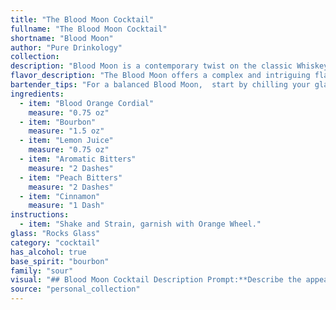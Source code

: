 ```yaml
---
title: "The Blood Moon Cocktail"
fullname: "The Blood Moon Cocktail"
shortname: "Blood Moon"
author: "Pure Drinkology"
collection:
description: "Blood Moon is a contemporary twist on the classic Whiskey Sour family.  While its origins are modern, it draws inspiration from the sour's citrus-forward profile, employing blood orange cordial and lemon juice, while adding a touch of complexity with bourbon, aromatic bitters, and peach bitters. "
flavor_description: "The Blood Moon offers a complex and intriguing flavor profile.  The Blood Orange Cordial provides a sweet, tart base with a hint of citrus. Bourbon adds warmth and spice, while lemon juice balances the sweetness. Aromatic and Peach Bitters lend a subtle complexity with notes of orange peel and stone fruit. A touch of cinnamon adds warmth and depth, creating a harmoniously balanced cocktail with a memorable finish. "
bartender_tips: "For a balanced Blood Moon,  start by chilling your glass. Use a high-quality bourbon and a good blood orange cordial.  Shake hard with ice to ensure proper dilution.  The aromatic bitters add complexity, but use sparingly.  A touch of cinnamon garnish adds warmth.  Adjust the lemon juice to taste for your preferred level of tartness. "
ingredients:
  - item: "Blood Orange Cordial"
    measure: "0.75 oz"
  - item: "Bourbon"
    measure: "1.5 oz"
  - item: "Lemon Juice"
    measure: "0.75 oz"
  - item: "Aromatic Bitters"
    measure: "2 Dashes"
  - item: "Peach Bitters"
    measure: "2 Dashes"
  - item: "Cinnamon"
    measure: "1 Dash"
instructions:
  - item: "Shake and Strain, garnish with Orange Wheel."
glass: "Rocks Glass"
category: "cocktail"
has_alcohol: true
base_spirit: "bourbon"
family: "sour"
visual: "## Blood Moon Cocktail Description Prompt:**Describe the appearance of the Blood Moon cocktail, a vibrant and complex drink. It is crafted with Blood Orange Cordial, Bourbon, Lemon Juice, Aromatic Bitters, Peach Bitters, and Cinnamon. Focus on the color, clarity, and any visual details like layering or garnishes.****Consider these aspects:*** **Color:** Is the drink a deep, rich red, or a more vibrant orange? Does the color change subtly with the addition of ice?* **Clarity:** Is the cocktail clear, or does it have a cloudy or slightly opaque appearance due to the ingredients?* **Layering:** Does the cocktail exhibit any distinct layers, with the blood orange cordial sinking to the bottom or the bourbon floating on top?* **Garnish:** What, if any, garnish is used to enhance the visual appeal of the cocktail? Is it a simple citrus twist, or something more elaborate like a cinnamon stick or a blood orange slice?**Example response:**The Blood Moon is a captivating cocktail, its vibrant orange hue resembling a full moon bathed in the warm glow of sunset. The drink exhibits a slight haze, the result of the subtle cloudiness from the blood orange cordial and the delicate layers of the complex ingredients. A thin sliver of blood orange peel, adorned with a tiny sprig of cinnamon, graces the rim of the glass, further enhancing the visual allure of this enticing concoction. "
source: "personal_collection"
---
```


